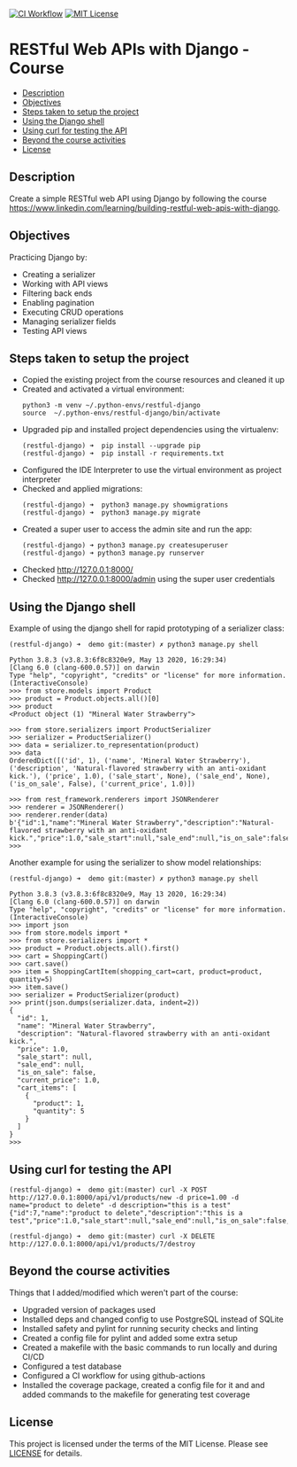 [![CI Workflow](https://github.com/ariannasg/restful-django/workflows/CI%20Workflow/badge.svg)](https://github.com/ariannasg/restful-django/actions?query=workflow%3A%22CI+Workflow%22)
[![MIT License](https://img.shields.io/badge/License-MIT-green.svg)](LICENSE.md)

# RESTful Web APIs with Django - Course

* [Description](#description)
* [Objectives](#objectives)
* [Steps taken to setup the project](#steps-taken-to-setup-the-project)
* [Using the Django shell](#using-the-django-shell)
* [Using curl for testing the API](#using-curl-for-testing-the-api)
* [Beyond the course activities](#beyond-the-course-activities)
* [License](#license)

## Description
Create a simple RESTful web API using Django by following the course https://www.linkedin.com/learning/building-restful-web-apis-with-django.

## Objectives
Practicing Django by:

- Creating a serializer
- Working with API views
- Filtering back ends
- Enabling pagination
- Executing CRUD operations
- Managing serializer fields
- Testing API views

## Steps taken to setup the project
- Copied the existing project from the course resources and cleaned it up
- Created and activated a virtual environment:
    ```
    python3 -m venv ~/.python-envs/restful-django  
    source  ~/.python-envs/restful-django/bin/activate 
    ```
- Upgraded pip and installed project dependencies using the virtualenv:
    ```
    (restful-django) ➜  pip install --upgrade pip   
    (restful-django) ➜  pip install -r requirements.txt 

    ```
- Configured the IDE Interpreter to use the virtual environment as project interpreter
- Checked and applied migrations:
  ```
  (restful-django) ➜  python3 manage.py showmigrations
  (restful-django) ➜  python3 manage.py migrate
  ```
- Created a super user to access the admin site and run the app:
   ```
   (restful-django) ➜ python3 manage.py createsuperuser
   (restful-django) ➜ python3 manage.py runserver
   ```
- Checked http://127.0.0.1:8000/
- Checked http://127.0.0.1:8000/admin using the super user credentials

## Using the Django shell
Example of using the django shell for rapid prototyping of a serializer class:
   
    (restful-django) ➜  demo git:(master) ✗ python3 manage.py shell
    
    Python 3.8.3 (v3.8.3:6f8c8320e9, May 13 2020, 16:29:34) 
    [Clang 6.0 (clang-600.0.57)] on darwin
    Type "help", "copyright", "credits" or "license" for more information.
    (InteractiveConsole)
    >>> from store.models import Product
    >>> product = Product.objects.all()[0]
    >>> product
    <Product object (1) "Mineral Water Strawberry">
    
    >>> from store.serializers import ProductSerializer
    >>> serializer = ProductSerializer()
    >>> data = serializer.to_representation(product)
    >>> data
    OrderedDict([('id', 1), ('name', 'Mineral Water Strawberry'), ('description', 'Natural-flavored strawberry with an anti-oxidant kick.'), ('price', 1.0), ('sale_start', None), ('sale_end', None), ('is_on_sale', False), ('current_price', 1.0)])
    
    >>> from rest_framework.renderers import JSONRenderer
    >>> renderer = JSONRenderer()
    >>> renderer.render(data)
    b'{"id":1,"name":"Mineral Water Strawberry","description":"Natural-flavored strawberry with an anti-oxidant kick.","price":1.0,"sale_start":null,"sale_end":null,"is_on_sale":false,"current_price":1.0}'
    >>> 
 
Another example for using the serializer to show model relationships:
    
    (restful-django) ➜  demo git:(master) ✗ python3 manage.py shell
    
    Python 3.8.3 (v3.8.3:6f8c8320e9, May 13 2020, 16:29:34) 
    [Clang 6.0 (clang-600.0.57)] on darwin
    Type "help", "copyright", "credits" or "license" for more information.
    (InteractiveConsole)
    >>> import json
    >>> from store.models import *
    >>> from store.serializers import *
    >>> product = Product.objects.all().first()
    >>> cart = ShoppingCart()
    >>> cart.save()
    >>> item = ShoppingCartItem(shopping_cart=cart, product=product, quantity=5)
    >>> item.save()
    >>> serializer = ProductSerializer(product)
    >>> print(json.dumps(serializer.data, indent=2))
    {
      "id": 1,
      "name": "Mineral Water Strawberry",
      "description": "Natural-flavored strawberry with an anti-oxidant kick.",
      "price": 1.0,
      "sale_start": null,
      "sale_end": null,
      "is_on_sale": false,
      "current_price": 1.0,
      "cart_items": [
        {
          "product": 1,
          "quantity": 5
        }
      ]
    }
    >>> 
    
## Using curl for testing the API
    (restful-django) ➜  demo git:(master) curl -X POST http://127.0.0.1:8000/api/v1/products/new -d price=1.00 -d name="product to delete" -d description="this is a test"
    {"id":7,"name":"product to delete","description":"this is a test","price":1.0,"sale_start":null,"sale_end":null,"is_on_sale":false,"current_price":1.0}%                                             
    
    (restful-django) ➜  demo git:(master) curl -X DELETE http://127.0.0.1:8000/api/v1/products/7/destroy


## Beyond the course activities
Things that I added/modified which weren't part of the course:

- Upgraded version of packages used
- Installed deps and changed config to use PostgreSQL instead of SQLite
- Installed safety and pylint for running security checks and linting
- Created a config file for pylint and added some extra setup
- Created a makefile with the basic commands to run locally and during CI/CD
- Configured a test database
- Configured a CI workflow for using github-actions
- Installed the coverage package, created a config file for it and and added commands to the makefile for generating test coverage
  
## License
This project is licensed under the terms of the MIT License.
Please see [LICENSE](LICENSE.md) for details.
